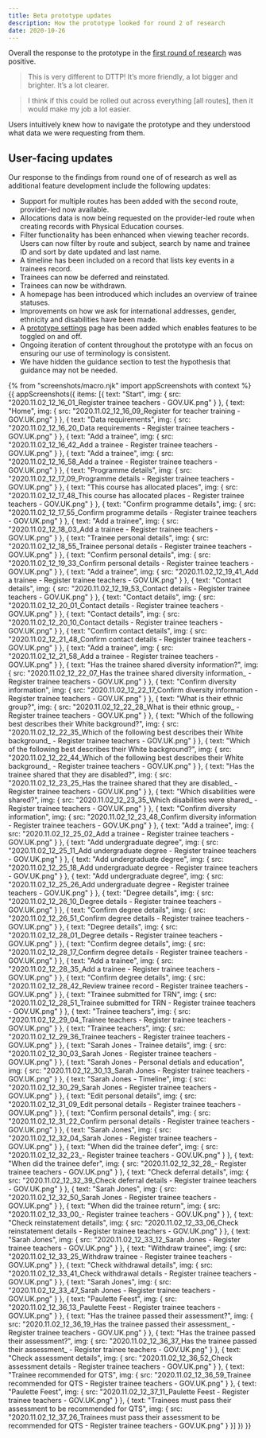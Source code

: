 ```yaml
---
title: Beta prototype updates
description: How the prototype looked for round 2 of research
date: 2020-10-26
---
```


Overall the response to the prototype in the [first round of research](/register-trainee-teachers/beta-prototype-research-round-1/) was positive.

> This is very different to DTTP! It’s more friendly, a lot bigger and brighter. It’s a lot clearer.

> I think if this could be rolled out across everything [all routes], then it would make my job a lot easier.

Users intuitively knew how to navigate the prototype and they understood what data we were requesting from them.

## User-facing updates

Our response to the findings from round one of of research as well as additional feature development include the following updates:

* Support for multiple routes has been added with the second route, provider-led now available.
* Allocations data is now being requested on the provider-led route when creating records with Physical Education courses.
* Filter functionality has been enhanced when viewing teacher records. Users can now filter by route and subject, search by name and trainee ID and sort by date updated and last name.
* A timeline has been included on a record that lists key events in a trainees record.   
* Trainees can now be deferred and reinstated.
* Trainees can now be withdrawn.
* A homepage has been introduced which includes an overview of trainee statuses.
* Improvements on how we ask for international addresses, gender, ethnicity and disabilities have been made. 
* A [prototype settings](https://register-prototype.herokuapp.com/admin) page has been added which enables features to be toggled on and off. 
* Ongoing iteration of content throughout the prototype with an focus on ensuring our use of terminology is consistent.
* We have hidden the guidance section to test the hypothesis that guidance may not be needed.

{% from "screenshots/macro.njk" import appScreenshots with context %}
{{ appScreenshots({
  items: [{
      text: "Start",
      img: { src: "2020.11.02_12_16_01_Register trainee teachers - GOV.UK.png" }
    }, {
      text: "Home",
      img: { src: "2020.11.02_12_16_09_Register for teacher training - GOV.UK.png" }
    }, {
      text: "Data requirements",
      img: { src: "2020.11.02_12_16_20_Data requirements - Register trainee teachers - GOV.UK.png" }
    }, {
      text: "Add a trainee",
      img: { src: "2020.11.02_12_16_42_Add a trainee - Register trainee teachers - GOV.UK.png" }
    }, {
      text: "Add a trainee",
      img: { src: "2020.11.02_12_16_58_Add a trainee - Register trainee teachers - GOV.UK.png" }
    }, {
      text: "Programme details",
      img: { src: "2020.11.02_12_17_09_Programme details - Register trainee teachers - GOV.UK.png" }
    }, {
      text: "This course has allocated places",
      img: { src: "2020.11.02_12_17_48_This course has allocated places - Register trainee teachers - GOV.UK.png" }
    }, {
      text: "Confirm programme details",
      img: { src: "2020.11.02_12_17_55_Confirm programme details - Register trainee teachers - GOV.UK.png" }
    }, {
      text: "Add a trainee",
      img: { src: "2020.11.02_12_18_03_Add a trainee - Register trainee teachers - GOV.UK.png" }
    }, {
      text: "Trainee personal details",
      img: { src: "2020.11.02_12_18_55_Trainee personal details - Register trainee teachers - GOV.UK.png" }
    }, {
      text: "Confirm personal details",
      img: { src: "2020.11.02_12_19_33_Confirm personal details - Register trainee teachers - GOV.UK.png" }
    }, {
      text: "Add a trainee",
      img: { src: "2020.11.02_12_19_41_Add a trainee - Register trainee teachers - GOV.UK.png" }
    }, {
      text: "Contact details",
      img: { src: "2020.11.02_12_19_53_Contact details - Register trainee teachers - GOV.UK.png" }
    }, {
      text: "Contact details",
      img: { src: "2020.11.02_12_20_01_Contact details - Register trainee teachers - GOV.UK.png" }
    }, {
      text: "Contact details",
      img: { src: "2020.11.02_12_20_10_Contact details - Register trainee teachers - GOV.UK.png" }
    }, {
      text: "Confirm contact details",
      img: { src: "2020.11.02_12_21_48_Confirm contact details - Register trainee teachers - GOV.UK.png" }
    }, {
      text: "Add a trainee",
      img: { src: "2020.11.02_12_21_58_Add a trainee - Register trainee teachers - GOV.UK.png" }
    }, {
      text: "Has the trainee shared diversity information?",
      img: { src: "2020.11.02_12_22_07_Has the trainee shared diversity information_ - Register trainee teachers - GOV.UK.png" }
    }, {
      text: "Confirm diversity information",
      img: { src: "2020.11.02_12_22_17_Confirm diversity information - Register trainee teachers - GOV.UK.png" }
    }, {
      text: "What is their ethnic group?",
      img: { src: "2020.11.02_12_22_28_What is their ethnic group_ - Register trainee teachers - GOV.UK.png" }
    }, {
      text: "Which of the following best describes their White background?",
      img: { src: "2020.11.02_12_22_35_Which of the following best describes their White background_ - Register trainee teachers - GOV.UK.png" }
    }, {
      text: "Which of the following best describes their White background?",
      img: { src: "2020.11.02_12_22_44_Which of the following best describes their White background_ - Register trainee teachers - GOV.UK.png" }
    }, {
      text: "Has the trainee shared that they are disabled?",
      img: { src: "2020.11.02_12_23_25_Has the trainee shared that they are disabled_ - Register trainee teachers - GOV.UK.png" }
    }, {
      text: "Which disabilities were shared?",
      img: { src: "2020.11.02_12_23_35_Which disabilities were shared_ - Register trainee teachers - GOV.UK.png" }
    }, {
      text: "Confirm diversity information",
      img: { src: "2020.11.02_12_23_48_Confirm diversity information - Register trainee teachers - GOV.UK.png" }
    }, {
      text: "Add a trainee",
      img: { src: "2020.11.02_12_25_02_Add a trainee - Register trainee teachers - GOV.UK.png" }
    }, {
      text: "Add undergraduate degree",
      img: { src: "2020.11.02_12_25_11_Add undergraduate degree - Register trainee teachers - GOV.UK.png" }
    }, {
      text: "Add undergraduate degree",
      img: { src: "2020.11.02_12_25_18_Add undergraduate degree - Register trainee teachers - GOV.UK.png" }
    }, {
      text: "Add undergraduate degree",
      img: { src: "2020.11.02_12_25_26_Add undergraduate degree - Register trainee teachers - GOV.UK.png" }
    }, {
      text: "Degree details",
      img: { src: "2020.11.02_12_26_10_Degree details - Register trainee teachers - GOV.UK.png" }
    }, {
      text: "Confirm degree details",
      img: { src: "2020.11.02_12_26_51_Confirm degree details - Register trainee teachers - GOV.UK.png" }
    }, {
      text: "Degree details",
      img: { src: "2020.11.02_12_28_01_Degree details - Register trainee teachers - GOV.UK.png" }
    }, {
      text: "Confirm degree details",
      img: { src: "2020.11.02_12_28_17_Confirm degree details - Register trainee teachers - GOV.UK.png" }
    }, {
      text: "Add a trainee",
      img: { src: "2020.11.02_12_28_35_Add a trainee - Register trainee teachers - GOV.UK.png" }
    }, {
      text: "Confirm degree details",
      img: { src: "2020.11.02_12_28_42_Review trainee record - Register trainee teachers - GOV.UK.png" }
    }, {
      text: "Trainee submitted for TRN",
      img: { src: "2020.11.02_12_28_51_Trainee submitted for TRN - Register trainee teachers - GOV.UK.png" }
    }, {
      text: "Trainee teachers",
      img: { src: "2020.11.02_12_29_04_Trainee teachers - Register trainee teachers - GOV.UK.png" }
    }, {
      text: "Trainee teachers",
      img: { src: "2020.11.02_12_29_36_Trainee teachers - Register trainee teachers - GOV.UK.png" }
    }, {
      text: "Sarah Jones - Trainee details",
      img: { src: "2020.11.02_12_30_03_Sarah Jones - Register trainee teachers - GOV.UK.png" }
    }, {
      text: "Sarah Jones - Personal detials and education",
      img: { src: "2020.11.02_12_30_13_Sarah Jones - Register trainee teachers - GOV.UK.png" }
    }, {
      text: "Sarah Jones - Timeline",
      img: { src: "2020.11.02_12_30_29_Sarah Jones - Register trainee teachers - GOV.UK.png" }
    }, {
      text: "Edit personal details",
      img: { src: "2020.11.02_12_31_09_Edit personal details - Register trainee teachers - GOV.UK.png" }
    }, {
      text: "Confirm personal details",
      img: { src: "2020.11.02_12_31_22_Confirm personal details - Register trainee teachers - GOV.UK.png" }
    }, {
      text: "Sarah Jones",
      img: { src: "2020.11.02_12_32_04_Sarah Jones - Register trainee teachers - GOV.UK.png" }
    }, {
      text: "When did the trainee defer",
      img: { src: "2020.11.02_12_32_23_- Register trainee teachers - GOV.UK.png" }
    }, {
      text: "When did the trainee defer",
      img: { src: "2020.11.02_12_32_28_- Register trainee teachers - GOV.UK.png" }
    }, {
      text: "Check deferral details",
      img: { src: "2020.11.02_12_32_39_Check deferral details - Register trainee teachers - GOV.UK.png" }
    }, {
      text: "Sarah Jones",
      img: { src: "2020.11.02_12_32_50_Sarah Jones - Register trainee teachers - GOV.UK.png" }
    }, {
      text: "When did the trainee return",
      img: { src: "2020.11.02_12_33_00_- Register trainee teachers - GOV.UK.png" }
    }, {
      text: "Check reinstatement details",
      img: { src: "2020.11.02_12_33_06_Check reinstatement details - Register trainee teachers - GOV.UK.png" }
    }, {
      text: "Sarah Jones",
      img: { src: "2020.11.02_12_33_12_Sarah Jones - Register trainee teachers - GOV.UK.png" }
    }, {
      text: "Withdraw trainee",
      img: { src: "2020.11.02_12_33_25_Withdraw trainee - Register trainee teachers - GOV.UK.png" }
    }, {
      text: "Check withdrawal details",
      img: { src: "2020.11.02_12_33_41_Check withdrawal details - Register trainee teachers - GOV.UK.png" }
    }, {
      text: "Sarah Jones",
      img: { src: "2020.11.02_12_33_47_Sarah Jones - Register trainee teachers - GOV.UK.png" }
    }, {
      text: "Paulette Feest",
      img: { src: "2020.11.02_12_36_13_Paulette Feest - Register trainee teachers - GOV.UK.png" }
    }, {
      text: "Has the trainee passed their assessment?",
      img: { src: "2020.11.02_12_36_19_Has the trainee passed their assessment_ - Register trainee teachers - GOV.UK.png" }
    }, {
      text: "Has the trainee passed their assessment?",
      img: { src: "2020.11.02_12_36_37_Has the trainee passed their assessment_ - Register trainee teachers - GOV.UK.png" }
    }, {
      text: "Check assessment details",
      img: { src: "2020.11.02_12_36_52_Check assessment details - Register trainee teachers - GOV.UK.png" }
    }, {
      text: "Trainee recommended for QTS",
      img: { src: "2020.11.02_12_36_59_Trainee recommended for QTS - Register trainee teachers - GOV.UK.png" }
    }, {
      text: "Paulette Feest",
      img: { src: "2020.11.02_12_37_11_Paulette Feest - Register trainee teachers - GOV.UK.png" }
    }, {
      text: "Trainees must pass their assessment to be recommended for QTS",
      img: { src: "2020.11.02_12_37_26_Trainees must pass their assessment to be recommended for QTS - Register trainee teachers - GOV.UK.png" }
    }]
}) }}
